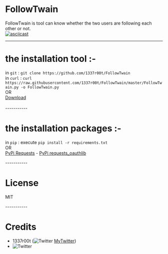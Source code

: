# FollowTwain
FollowTwain is tool can know whether the two users are following each other or not. <br>
[![asciicast](https://asciinema.org/a/fdWkHurXxw9IRjhcvis6gqUQW.png)](https://asciinema.org/a/fdWkHurXxw9IRjhcvis6gqUQW)

-----------

# the installation tool :-
in `git` : `git clone https://github.com/1337r00t/FollowTwain` <br>
in `curl` : `curl https://raw.githubusercontent.com/1337r00t/FollowTwain/master/FollowTwain.py -o FollowTwain.py`<br>
OR<br>
[Download](https://github.com/1337r00t/FollowTwain/archive/master.zip) <br>
<br>
-----------<br>

# the installation packages :-
in `pip` : execute `pip install -r requirements.txt`<br>
OR<br>
[PyPi Requests](https://pypi.org/project/requests/) - [PyPi requests_oauthlib](https://pypi.org/project/requests_oauthlib/) <br>

-----------<br>
# License
MIT<br>

-----------<br>

# Credits

- 1337r00t (![Twitter](https://raw.githubusercontent.com/reek/anti-adblock-killer/gh-pages/images/twitter.png) [MyTwitter](https://twitter.com/0x1337r00t)) <br>
- ![Twitter](http://blackfoxs.org/favicon.gif)
